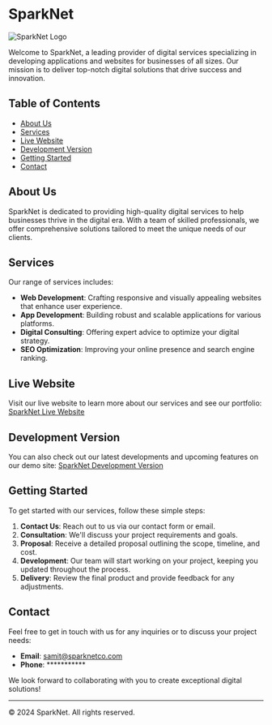 # SparkNet

![SparkNet Logo](https://spark-net-demo.vercel.app/_next/image?url=%2F_next%2Fstatic%2Fmedia%2FsparkNetIconFull.c584dd04.png&w=640&q=75)

Welcome to SparkNet, a leading provider of digital services specializing in developing applications and websites for businesses of all sizes. Our mission is to deliver top-notch digital solutions that drive success and innovation.

## Table of Contents

- [About Us](#about-us)
- [Services](#services)
- [Live Website](#live-website)
- [Development Version](#development-version)
- [Getting Started](#getting-started)
- [Contact](#contact)

## About Us

SparkNet is dedicated to providing high-quality digital services to help businesses thrive in the digital era. With a team of skilled professionals, we offer comprehensive solutions tailored to meet the unique needs of our clients.

## Services

Our range of services includes:

- **Web Development**: Crafting responsive and visually appealing websites that enhance user experience.
- **App Development**: Building robust and scalable applications for various platforms.
- **Digital Consulting**: Offering expert advice to optimize your digital strategy.
- **SEO Optimization**: Improving your online presence and search engine ranking.

## Live Website

Visit our live website to learn more about our services and see our portfolio: [SparkNet Live Website](https://sparknetco.com/)

## Development Version

You can also check out our latest developments and upcoming features on our demo site: [SparkNet Development Version](https://spark-net-demo.vercel.app/)

## Getting Started

To get started with our services, follow these simple steps:

1. **Contact Us**: Reach out to us via our contact form or email.
2. **Consultation**: We'll discuss your project requirements and goals.
3. **Proposal**: Receive a detailed proposal outlining the scope, timeline, and cost.
4. **Development**: Our team will start working on your project, keeping you updated throughout the process.
5. **Delivery**: Review the final product and provide feedback for any adjustments.

## Contact

Feel free to get in touch with us for any inquiries or to discuss your project needs:

- **Email**: samit@sparknetco.com
- **Phone**: ***********

We look forward to collaborating with you to create exceptional digital solutions!

---

&copy; 2024 SparkNet. All rights reserved.
